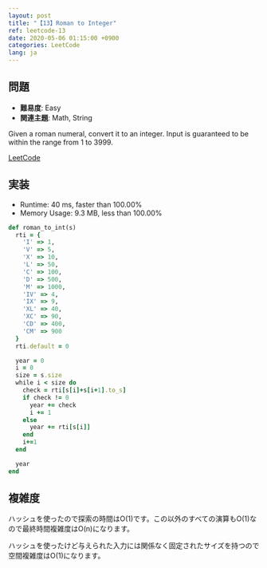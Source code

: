 ```yaml
---
layout: post
title: "【13】Roman to Integer"
ref: leetcode-13
date: 2020-05-06 01:15:00 +0900
categories: LeetCode
lang: ja
---
```


## 問題
- **難易度**: Easy
- **関連主題**: Math, String

Given a roman numeral, convert it to an integer. Input is guaranteed to be within the range from 1 to 3999.

[LeetCode](https://leetcode.com/problems/roman-to-integer/)

<div class="divider"></div>

## 実装

- Runtime: 40 ms, faster than 100.00%
- Memory Usage: 9.3 MB, less than 100.00%

```rb
def roman_to_int(s)
  rti = {
    'I' => 1,
    'V' => 5,
    'X' => 10,
    'L' => 50,
    'C' => 100,
    'D' => 500,
    'M' => 1000,
    'IV' => 4,
    'IX' => 9,
    'XL' => 40,
    'XC' => 90,
    'CD' => 400,
    'CM' => 900
  }
  rti.default = 0

  year = 0
  i = 0
  size = s.size
  while i < size do
    check = rti[s[i]+s[i+1].to_s]
    if check != 0
      year += check
      i += 1
    else
      year += rti[s[i]]
    end
    i+=1
  end

  year
end
```

<div class="divider"></div>

## 複雑度
ハッシュを使ったので探索の時間はO(1)です。この以外のすべての演算もO(1)なので最終時間複雑度はO(n)になります。

ハッシュを使ったけど与えられた入力には関係なく固定されたサイズを持つので空間複雑度はO(1)になります。
